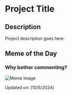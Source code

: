# Project Title

## Description

Project description goes here.

## Meme of the Day

### Why bother commenting?
![Meme Image](https://i.redd.it/gnz38jw1npsd1.png)

Updated on: [10/5/2024]